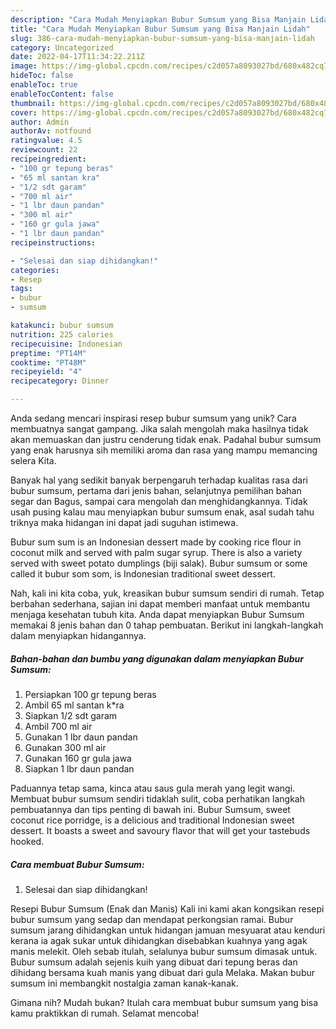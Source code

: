 ```yaml
---
description: "Cara Mudah Menyiapkan Bubur Sumsum yang Bisa Manjain Lidah"
title: "Cara Mudah Menyiapkan Bubur Sumsum yang Bisa Manjain Lidah"
slug: 386-cara-mudah-menyiapkan-bubur-sumsum-yang-bisa-manjain-lidah
category: Uncategorized
date: 2022-04-17T11:34:22.211Z
image: https://img-global.cpcdn.com/recipes/c2d057a8093027bd/680x482cq70/bubur-sumsum-foto-resep-utama.jpg
hideToc: false
enableToc: true
enableTocContent: false
thumbnail: https://img-global.cpcdn.com/recipes/c2d057a8093027bd/680x482cq70/bubur-sumsum-foto-resep-utama.jpg
cover: https://img-global.cpcdn.com/recipes/c2d057a8093027bd/680x482cq70/bubur-sumsum-foto-resep-utama.jpg
author: Admin
authorAv: notfound
ratingvalue: 4.5
reviewcount: 22
recipeingredient:
- "100 gr tepung beras"
- "65 ml santan kra"
- "1/2 sdt garam"
- "700 ml air"
- "1 lbr daun pandan"
- "300 ml air"
- "160 gr gula jawa"
- "1 lbr daun pandan"
recipeinstructions:

- "Selesai dan siap dihidangkan!"
categories:
- Resep
tags:
- bubur
- sumsum

katakunci: bubur sumsum 
nutrition: 225 calories
recipecuisine: Indonesian
preptime: "PT14M"
cooktime: "PT48M"
recipeyield: "4"
recipecategory: Dinner

---
```





Anda sedang mencari inspirasi resep bubur sumsum yang unik? Cara membuatnya sangat gampang. Jika salah mengolah maka hasilnya tidak akan memuaskan dan justru cenderung tidak enak. Padahal bubur sumsum yang enak harusnya sih memiliki aroma dan rasa yang mampu memancing selera Kita.





Banyak hal yang sedikit banyak berpengaruh terhadap kualitas rasa dari bubur sumsum, pertama dari jenis bahan, selanjutnya pemilihan bahan segar dan Bagus, sampai cara mengolah dan menghidangkannya. Tidak usah pusing kalau mau menyiapkan bubur sumsum enak,      asal sudah tahu triknya maka hidangan ini dapat jadi suguhan istimewa.














Bubur sum sum is an Indonesian dessert made by cooking rice flour in coconut milk and served with palm sugar syrup. There is also a variety served with sweet potato dumplings (biji salak). Bubur sumsum or some called it bubur som som, is Indonesian traditional sweet dessert.






Nah, kali ini kita coba, yuk, kreasikan bubur sumsum sendiri di rumah. Tetap berbahan sederhana, sajian ini dapat memberi manfaat untuk membantu menjaga kesehatan tubuh kita. Anda dapat menyiapkan Bubur Sumsum memakai 8 jenis bahan dan 0 tahap pembuatan. Berikut ini langkah-langkah dalam menyiapkan hidangannya.

<!--inarticleads1-->

##### Bahan-bahan dan bumbu yang digunakan dalam menyiapkan Bubur Sumsum:

1. Persiapkan 100 gr tepung beras
1. Ambil 65 ml santan k*ra
1. Siapkan 1/2 sdt garam
1. Ambil 700 ml air
1. Gunakan 1 lbr daun pandan
1. Gunakan 300 ml air
1. Gunakan 160 gr gula jawa
1. Siapkan 1 lbr daun pandan


Paduannya tetap sama, kinca atau saus gula merah yang legit wangi. Membuat bubur sumsum sendiri tidaklah sulit, coba perhatikan langkah pembuatannya dan tips penting di bawah ini. Bubur Sumsum, sweet coconut rice porridge, is a delicious and traditional Indonesian sweet dessert. It boasts a sweet and savoury flavor that will get your tastebuds hooked. 

<!--inarticleads2-->

##### Cara membuat Bubur Sumsum:


1. Selesai dan siap dihidangkan!

Resepi Bubur Sumsum (Enak dan Manis) Kali ini kami akan kongsikan resepi bubur sumsum yang sedap dan mendapat perkongsian ramai. Bubur sumsum jarang dihidangkan untuk hidangan jamuan mesyuarat atau kenduri kerana ia agak sukar untuk dihidangkan disebabkan kuahnya yang agak manis melekit. Oleh sebab itulah, selalunya bubur sumsum dimasak untuk. Bubur sumsum adalah sejenis kuih yang dibuat dari tepung beras dan dihidang bersama kuah manis yang dibuat dari gula Melaka. Makan bubur sumsum ini membangkit nostalgia zaman kanak-kanak. 

Gimana nih? Mudah bukan? Itulah cara membuat bubur sumsum yang bisa kamu praktikkan di rumah. Selamat mencoba!
